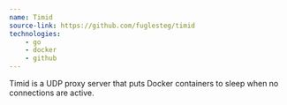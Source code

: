 ```yaml
---
name: Timid
source-link: https://github.com/fuglesteg/timid
technologies:
    - go
    - docker
    - github
---
```


Timid is a UDP proxy server that puts Docker containers to sleep when no
connections are active.
